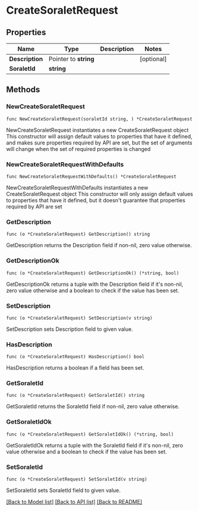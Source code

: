 # CreateSoraletRequest

## Properties

Name | Type | Description | Notes
------------ | ------------- | ------------- | -------------
**Description** | Pointer to **string** |  | [optional] 
**SoraletId** | **string** |  | 

## Methods

### NewCreateSoraletRequest

`func NewCreateSoraletRequest(soraletId string, ) *CreateSoraletRequest`

NewCreateSoraletRequest instantiates a new CreateSoraletRequest object
This constructor will assign default values to properties that have it defined,
and makes sure properties required by API are set, but the set of arguments
will change when the set of required properties is changed

### NewCreateSoraletRequestWithDefaults

`func NewCreateSoraletRequestWithDefaults() *CreateSoraletRequest`

NewCreateSoraletRequestWithDefaults instantiates a new CreateSoraletRequest object
This constructor will only assign default values to properties that have it defined,
but it doesn't guarantee that properties required by API are set

### GetDescription

`func (o *CreateSoraletRequest) GetDescription() string`

GetDescription returns the Description field if non-nil, zero value otherwise.

### GetDescriptionOk

`func (o *CreateSoraletRequest) GetDescriptionOk() (*string, bool)`

GetDescriptionOk returns a tuple with the Description field if it's non-nil, zero value otherwise
and a boolean to check if the value has been set.

### SetDescription

`func (o *CreateSoraletRequest) SetDescription(v string)`

SetDescription sets Description field to given value.

### HasDescription

`func (o *CreateSoraletRequest) HasDescription() bool`

HasDescription returns a boolean if a field has been set.

### GetSoraletId

`func (o *CreateSoraletRequest) GetSoraletId() string`

GetSoraletId returns the SoraletId field if non-nil, zero value otherwise.

### GetSoraletIdOk

`func (o *CreateSoraletRequest) GetSoraletIdOk() (*string, bool)`

GetSoraletIdOk returns a tuple with the SoraletId field if it's non-nil, zero value otherwise
and a boolean to check if the value has been set.

### SetSoraletId

`func (o *CreateSoraletRequest) SetSoraletId(v string)`

SetSoraletId sets SoraletId field to given value.



[[Back to Model list]](../README.md#documentation-for-models) [[Back to API list]](../README.md#documentation-for-api-endpoints) [[Back to README]](../README.md)


